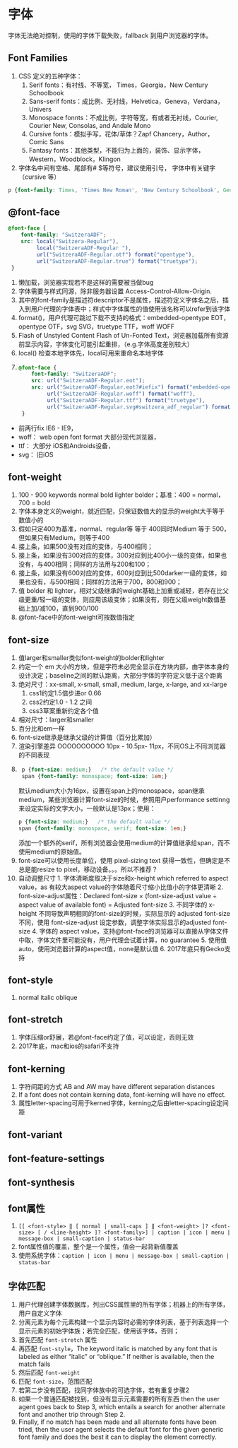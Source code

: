 # 字体

字体无法绝对控制，使用的字体下载失败，fallback 到用户浏览器的字体。

## Font Families
1. CSS  定义的五种字体：
    1. Serif fonts：有衬线、不等宽， Times，Georgia，New Century Schoolbook
    2. Sans-serif fonts：成比例、无衬线，Helvetica，Geneva，Verdana，Univers
    3. Monospace fonnts：不成比例，字符等宽，有或者无衬线，Courier, Courier New, Consolas, and Andale Mono
    4. Cursive fonts：模拟手写，花体/草体？Zapf Chancery，Author，Comic Sans
    5. Fantasy fonts：其他类型，不能归为上面的，装饰、显示字体，Western，Woodblock，Klingon
2. 字体名中间有空格、尾部有# $等符号，建议使用引号， 字体中有关键字（cursive 等）
~~~css
p {font-family: Times, 'Times New Roman', 'New Century Schoolbook', Georgia,'New York', 'Karrank%', serif;}
~~~

## @font-face
~~~css
@font-face {
    font-family: "SwitzeraADF";
    src: local("Switzera-Regular"),
         local("SwitzeraADF-Regular "),
         url("SwitzeraADF-Regular.otf") format("opentype"),
         url("SwitzeraADF-Regular.true") format("truetype");
 }
~~~
1. 懒加载，浏览器实现若不是这样的需要被当做bug
2. 字体需要与样式同源，除非服务器设置 Access-Control-Allow-Origin.
3. 其中的font-family是描述符descriptor不是属性，描述符定义字体名之后，插入到用户代理的字体表中；样式中字体属性的值使用该名称可以refer到该字体
4. format()，用户代理可跳过下载不支持的格式：embedded-opentype EOT，opentype OTF，svg SVG，truetype TTF，woff WOFF
5. Flash of Unstyled Content  Flash of Un-Fonted Text，浏览器加载所有资源前显示内容，字体变化可能引起重排，（e.g.字体高度差别较大）
6. local() 检查本地字体先，local可用来重命名本地字体
7.
    ~~~css
    @font-face {
        font-family: "SwitzeraADF";
        src: url("SwitzeraADF-Regular.eot");
        src: url("SwitzeraADF-Regular.eot?#iefix") format("embedded-opentype"),
             url("SwitzeraADF-Regular.woff") format("woff"),
             url("SwitzeraADF-Regular.ttf") format("truetype"),
             url("SwitzeraADF-Regular.svg#switzera_adf_regular") format("svg");
     }
     ~~~
  - 前两行fix IE6 - IE9，
  - woff： web open font format 大部分现代浏览器，
  - ttf： 大部分 iOS和Androids设备，
  - svg： 旧iOS

## font-weight
1. 100 - 900 keywords normal bold lighter bolder；基准：400 = normal，700 = bold
2. 字体本身定义的weight，就近匹配，只保证数值大的显示的weight大于等于数值小的
3. 假如只定400为基准，normal、regular等 等于 400同时Medium 等于 500，但如果只有Medium，则等于400
4. 接上条，如果500没有对应的变体，与400相同；
5. 接上条，如果没有300对应的变体，300对应到比400小一级的变体，如果也没有，与400相同；同样的方法用与200和100；
6. 接上条，如果没有600对应的变体，600对应到比500darker一级的变体，如果也没有，与500相同；同样的方法用于700，800和900；
7.  值 bolder 和 lighter，相对父级继承的weight基础上加重或减轻，若存在比父级更重/轻一级的变体，则应用该级变体；如果没有，则在父级weight数值基础上加/减100，直到900/100
8. @font-face中的font-weight可按数值指定

## font-size
1. 值larger和smaller类似font-weight的bolder和lighter
2. 约定一个 em 大小的方块，但是字符未必完全显示在方块内部，由字体本身的设计决定；baseline之间的默认距离，大部分字体的字符定义低于这个距离
3. 绝对尺寸：xx-small, x-small, small, medium, large, x-large, and xx-large
    1. css1约定1.5倍步进or 0.66
    2. css2约定1.0 - 1.2 之间
    3. css3草案重新约定各个值
4. 相对尺寸：larger和smaller
5. 百分比和em一样
6. font-size继承是继承父级的计算值（百分比累加）
7. 渲染引擎差异 OOOOOOOOOO 10px - 10.5px- 11px，不同OS上不同浏览器的不同表现
8.
    ~~~css
     p {font-size: medium;}   /* the default value */
     span {font-family: monospace; font-size: 1em;}
     ~~~
    默认medium大小为16px，设置在span上的monospace，span继承 medium，某些浏览器计算font-size的时候，参照用户performance settinng来设定实际的文字大小，一般默认是13px；使用：
    ~~~css
    p {font-size: medium;}   /* the default value */
    span {font-family: monospace, serif; font-size: 1em;}
    ~~~
    添加一个额外的serif，所有浏览器会使用medium的计算值继承给span，而不使用medium的原始值。
9. font-size可以使用长度单位，使用 pixel-sizing text 获得一致性，但确定是不总是能resize to pixel，移动设备。。。所以不推荐？
10.  自动调整尺寸
    1. 字体清晰度取决于size和x-height which referred to aspect value，as 有较大aspect value的字体随着尺寸缩小比值小的字体更清晰
    2. font-size-adjust属性：Declared font-size × (font-size-adjust value ÷ aspect value of available font) = Adjusted font-size
    3. 不同字体的 x-height 不同导致声明相同的font-size的时候，实际显示的 adjusted font-size不同，使用 font-size-adjust 设定参数，调整字体实际显示的adjusted font-size
    4. 字体的 aspect value，支持@font-face的浏览器可以直接从字体文件中取，字体文件里可能没有，用户代理会试着计算，no guarantee
    5. 使用值auto，使用浏览器计算的aspect值，none是默认值
    6. 2017年底只有Gecko支持

## font-style
1. normal italic oblique

## font-stretch
1. 字体压缩or舒展，若@font-face约定了值，可以设定，否则无效
2. 2017年底，mac和ios的safari不支持

## font-kerning
1. 字符间距的方式 AB and AW may have different separation distances
2. If a font does not contain kerning data, font-kerning will have no effect.
3. 属性letter-spacing可用于kerned字体，kerning之后由letter-spacing设定间距

## font-variant
## font-feature-settings
## font-synthesis

## font属性
1. `[[ <font-style> ‖ [ normal | small-caps ] ‖ <font-weight> ]? <font-size> [ / <line-height> ]? <font-family>] | caption | icon | menu | message-box | small-caption | status-bar`
2. font属性值的覆盖，整个是一个属性，值会一起背新值覆盖
3. 使用系统字体：`caption | icon | menu | message-box | small-caption | status-bar`

## 字体匹配
1. 用户代理创建字体数据库，列出CSS属性里的所有字体；机器上的所有字体，用户自定义字体
2. 分离元素为每个元素构建一个显示内容时必需的字体列表，基于列表选择一个显示元素的初始字体族；若完全匹配，使用该字体，否则；
3. 首先匹配 `font-stretch` 属性
4. 再匹配 `font-style`，The keyword italic is matched by any font that is labeled as either “italic” or “oblique.” If neither is available, then the match fails
5. 然后匹配 `font-weight`
6. 匹配 `font-size`，范围匹配
7. 若第二步没有匹配，找同字体族中的可选字体，若有重复步骤2
8. 如果一个普通匹配被找到，但没有显示元素需要的所有东西 then the user agent goes back to Step 3, which entails a search for another alternate font and another trip through Step 2.
9. Finally, if no match has been made and all alternate fonts have been tried, then the user agent selects the default font for the given generic font family and does the best it can to display the element correctly.

